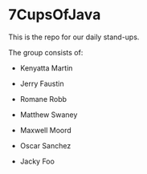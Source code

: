 # 7CupsOfJava

This is the repo for our daily stand-ups.

The group consists of:

- Kenyatta Martin

- Jerry Faustin

- Romane Robb

- Matthew Swaney

- Maxwell Moord

- Oscar Sanchez

- Jacky Foo
